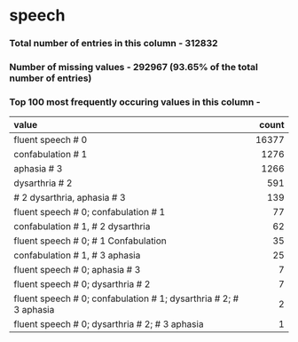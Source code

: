 
# speech

### Total number of entries in this column - 312832

### Number of missing values - 292967 (93.65% of the total number of entries)

### Top 100 most frequently occuring values in this column -

| value                                                             |   count |
|:------------------------------------------------------------------|--------:|
| fluent speech # 0                                                 |   16377 |
| confabulation # 1                                                 |    1276 |
| aphasia # 3                                                       |    1266 |
| dysarthria # 2                                                    |     591 |
| # 2 dysarthria, aphasia # 3                                       |     139 |
| fluent speech # 0; confabulation # 1                              |      77 |
| confabulation # 1, # 2 dysarthria                                 |      62 |
| fluent speech # 0; # 1 Confabulation                              |      35 |
| confabulation # 1, # 3 aphasia                                    |      25 |
| fluent speech # 0; aphasia # 3                                    |       7 |
| fluent speech # 0; dysarthria # 2                                 |       7 |
| fluent speech # 0; confabulation # 1; dysarthria # 2; # 3 aphasia |       2 |
| fluent speech # 0; dysarthria # 2; # 3 aphasia                    |       1 |
